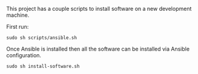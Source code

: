 This project has a couple scripts to install software on a new development machine.

First run:

```
sudo sh scripts/ansible.sh
```

Once Ansible is installed then all the software can be installed via Ansible configuration.

```
sudo sh install-software.sh
```
